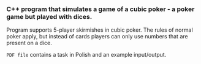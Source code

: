 ### C++ program that simulates a game of a **cubic poker** - a poker game but played with **dices**.

Program supports 5-player skirmishes in cubic poker. The rules of normal poker apply, but 
instead of cards players can only use numbers that are present on a dice.

`PDF file` contains a task in Polish and an example input/output.
